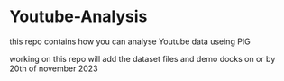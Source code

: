 # Youtube-Analysis
this repo contains how you can analyse Youtube data useing PIG


working on this repo will add the dataset files and demo docks on or by 20th of november 2023
